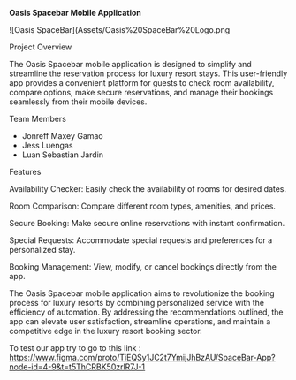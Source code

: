 **Oasis Spacebar Mobile Application**

![Oasis SpaceBar](Assets/Oasis%20SpaceBar%20Logo.png

Project Overview

The Oasis Spacebar mobile application is designed to simplify and streamline the reservation process for luxury resort stays. This user-friendly app provides a convenient platform for guests to check room availability, compare options, make secure reservations, and manage their bookings seamlessly from their mobile devices.

Team Members

- Jonreff Maxey Gamao
- Jess Luengas
- Luan Sebastian Jardin
  
Features

Availability Checker: Easily check the availability of rooms for desired dates.

Room Comparison: Compare different room types, amenities, and prices.

Secure Booking: Make secure online reservations with instant confirmation.

Special Requests: Accommodate special requests and preferences for a personalized stay.

Booking Management: View, modify, or cancel bookings directly from the app.


The Oasis Spacebar mobile application aims to revolutionize the booking process for luxury resorts by combining personalized service with the efficiency of automation. By addressing the recommendations outlined, the app can elevate user satisfaction, streamline operations, and maintain a competitive edge in the luxury resort booking sector.

To test our app try to go to this link : <u>https://www.figma.com/proto/TiEQSy1JC2t7YmijJhBzAU/SpaceBar-App?node-id=4-9&t=t5ThCRBK50zrlR7J-1<u>

